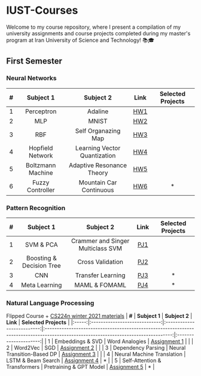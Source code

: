# IUST-Courses
Welcome to my course repository, where I present a compilation of my university assignments and course projects completed during my master's program at Iran University of Science and Technology! 📚🎓

## First Semester
### Neural Networks
| **#** |   **Subject 1**   |         **Subject 2**        |                                            **Link**                                           | **Selected Projects** |
|:-----:|:-----------------:|:----------------------------:|:---------------------------------------------------------------------------------------------:|:---------------------:|
|   1   |     Perceptron    |            Adaline           | [HW1](https://github.com/ErfanMoosaviMonazzah/IUST-Courses/tree/main/Sem1-NeuralNetworks/HW1) |                       |
|   2   |        MLP        |             MNIST            | [HW2](https://github.com/ErfanMoosaviMonazzah/IUST-Courses/tree/main/Sem1-NeuralNetworks/HW2) |                       |
|   3   |        RBF        |      Self Organazing Map     | [HW3](https://github.com/ErfanMoosaviMonazzah/IUST-Courses/tree/main/Sem1-NeuralNetworks/HW3) |                       |
|   4   |  Hopfield Network | Learning Vector Quantization | [HW4](https://github.com/ErfanMoosaviMonazzah/IUST-Courses/tree/main/Sem1-NeuralNetworks/HW4) |                       |
|   5   | Boltzmann Machine |   Adaptive Resonance Theory  | [HW5](https://github.com/ErfanMoosaviMonazzah/IUST-Courses/tree/main/Sem1-NeuralNetworks/HW5) |                       |
|   6   |  Fuzzy Controller |    Mountain Car Continuous   | [HW6](https://github.com/ErfanMoosaviMonazzah/IUST-Courses/tree/main/Sem1-NeuralNetworks/HW6) |           *           |

### Pattern Recognition
| **#** |       **Subject 1**      |           **Subject 2**           |                                              **Link**                                             | **Selected Projects** |
|:-----:|:------------------------:|:---------------------------------:|:-------------------------------------------------------------------------------------------------:|:---------------------:|
|   1   |         SVM & PCA        | Crammer and Singer Multiclass SVM | [PJ1](https://github.com/ErfanMoosaviMonazzah/IUST-Courses/tree/main/Sem1-PatternRecognition/PJ1) |                       |
|   2   | Boosting & Decision Tree |          Cross Validation         | [PJ2](https://github.com/ErfanMoosaviMonazzah/IUST-Courses/tree/main/Sem1-PatternRecognition/PJ2) |                       |
|   3   |            CNN           |         Transfer Learning         | [PJ3](https://github.com/ErfanMoosaviMonazzah/IUST-Courses/tree/main/Sem1-PatternRecognition/PJ3) |           *           |
|   4   |       Meta Learning      |           MAML & FOMAML           | [PJ4](https://github.com/ErfanMoosaviMonazzah/IUST-Courses/tree/main/Sem1-PatternRecognition/PJ4) |           *           |

### Natural Language Processing
Flipped Course + [CS224n winter 2021 materials](https://web.stanford.edu/class/archive/cs/cs224n/cs224n.1214/)
| **#** |         **Subject 1**         |        **Subject 2**       |                                                               **Link**                                                              | **Selected Projects** |
|:-----:|:-----------------------------:|:--------------------------:|:-----------------------------------------------------------------------------------------------------------------------------------:|:---------------------:|
|   1   |        Embeddings & SVD       |       Word Analogies       | [Assignment 1](https://github.com/ErfanMoosaviMonazzah/IUST-Courses/tree/main/Sem1-NLP-CS224n-Winter2021/Assignment%201%20-%20Code) |                       |
|   2   |            Word2Vec           |             SGD            | [Assignment 2](https://github.com/ErfanMoosaviMonazzah/IUST-Courses/tree/main/Sem1-NLP-CS224n-Winter2021/Assignment%202%20-%20Code) |                       |
|   3   |       Dependency Parsing      | Neural Transition-Based DP | [Assignment 3](https://github.com/ErfanMoosaviMonazzah/IUST-Courses/tree/main/Sem1-NLP-CS224n-Winter2021/Assignment%203%20-%20Code) |                       |
|   4   |   Neural Machine Translation  |     LSTM & Beam Search     | [Assignment 4](https://github.com/ErfanMoosaviMonazzah/IUST-Courses/tree/main/Sem1-NLP-CS224n-Winter2021/Assignment%204%20-%20Code) |           *           |
|   5   | Self-Attention & Transformers |   Pretraining & GPT Model  | [Assignment 5](https://github.com/ErfanMoosaviMonazzah/IUST-Courses/tree/main/Sem1-NLP-CS224n-Winter2021/Assignment%205%20-%20Code) |           *           |
